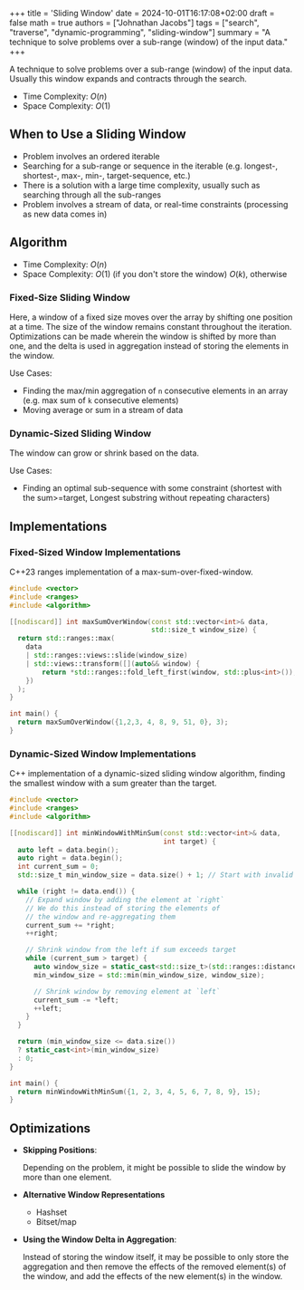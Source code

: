 +++
title = 'Sliding Window'
date = 2024-10-01T16:17:08+02:00
draft = false
math = true
authors = ["Johnathan Jacobs"]
tags = ["search", "traverse", "dynamic-programming", "sliding-window"]
summary = "A technique to solve problems over a sub-range (window) of the input data."
+++

A technique to solve problems over a sub-range (window) of the input data.
Usually this window expands and contracts through the search.

- Time Complexity: $O(n)$
- Space Complexity: $O(1)$

## When to Use a Sliding Window

- Problem involves an ordered iterable
- Searching for a sub-range or sequence in the iterable
  (e.g. longest-, shortest-, max-, min-, target-sequence, etc.)
- There is a solution with a large time complexity,
  usually such as searching through all the sub-ranges
- Problem involves a stream of data, or real-time constraints
  (processing as new data comes in)

## Algorithm

- Time Complexity: $O(n)$
- Space Complexity: $O(1)$ (if you don't store the window) $O(k)$, otherwise

### Fixed-Size Sliding Window

Here, a window of a fixed size moves over the array by shifting
one position at a time.
The size of the window remains constant throughout the iteration.
Optimizations can be made wherein the window is shifted by more than one,
and the delta is used in aggregation instead of storing the elements in the window.

Use Cases:

- Finding the max/min aggregation of `n` consecutive elements in an array
  (e.g. max sum of `k` consecutive elements)
- Moving average or sum in a stream of data

### Dynamic-Sized Sliding Window

The window can grow or shrink based on the data.

Use Cases:

- Finding an optimal sub-sequence with some constraint (shortest with the sum>=target,
  Longest substring without repeating characters)

## Implementations

### Fixed-Sized Window Implementations

C++23 ranges implementation of a max-sum-over-fixed-window.

```cpp
#include <vector>
#include <ranges>
#include <algorithm>

[[nodiscard]] int maxSumOverWindow(const std::vector<int>& data,
                                   std::size_t window_size) {
  return std::ranges::max(
    data
    | std::ranges::views::slide(window_size)
    | std::views::transform([](auto&& window) {
        return *std::ranges::fold_left_first(window, std::plus<int>());
    })
  );
}

int main() {
  return maxSumOverWindow({1,2,3, 4, 8, 9, 51, 0}, 3);
}
```

### Dynamic-Sized Window Implementations

C++ implementation of a dynamic-sized sliding window algorithm,
finding the smallest window with a sum greater than the target.

```cpp
#include <vector>
#include <ranges>
#include <algorithm>

[[nodiscard]] int minWindowWithMinSum(const std::vector<int>& data,
                                      int target) {
  auto left = data.begin();
  auto right = data.begin();
  int current_sum = 0;
  std::size_t min_window_size = data.size() + 1; // Start with invalid large size

  while (right != data.end()) {
    // Expand window by adding the element at `right`
    // We do this instead of storing the elements of
    // the window and re-aggregating them
    current_sum += *right;
    ++right;

    // Shrink window from the left if sum exceeds target
    while (current_sum > target) {
      auto window_size = static_cast<std::size_t>(std::ranges::distance(left, right));
      min_window_size = std::min(min_window_size, window_size);

      // Shrink window by removing element at `left`
      current_sum -= *left;
      ++left;
    }
  }

  return (min_window_size <= data.size())
  ? static_cast<int>(min_window_size)
  : 0;
}

int main() {
  return minWindowWithMinSum({1, 2, 3, 4, 5, 6, 7, 8, 9}, 15);
}
```

## Optimizations

- **Skipping Positions**:

  Depending on the problem, it might be possible to slide the window by more than
  one element.

- **Alternative Window Representations**
  - Hashset
  - Bitset/map
- **Using the Window Delta in Aggregation**:

  Instead of storing the window itself, it may be possible to only store the
  aggregation and then remove the effects of the removed element(s) of the window,
  and add the effects of the new element(s) in the window.
